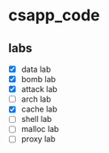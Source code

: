 # csapp_code

## labs
- [x] data lab
- [x] bomb lab
- [x] attack lab
- [ ] arch lab
- [x] cache lab
- [ ] shell lab
- [ ] malloc lab
- [ ] proxy lab
